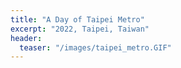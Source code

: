 ```yaml
---
title: "A Day of Taipei Metro"
excerpt: "2022, Taipei, Taiwan"
header:
  teaser: "/images/taipei_metro.GIF"
---
```


